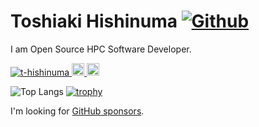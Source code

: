 # Toshiaki Hishinuma [![Github](https://img.shields.io/github/followers/t-hishinuma?label=Follow&style=social)](https://github.com/t-hishinuma)

I am Open Source HPC Software Developer.

<p align="left"> 
  <a href="https://github.com/t-hishinuma/t-hishinuma/">
    <img src="https://komarev.com/ghpvc/?username=t-hishinuma" alt="t-hishinuma" />
  </a>
  <a href="http://twitter.com/hishinuma_t">
    <img height="20" src="https://img.shields.io/twitter/follow/Hishinuma_t?label=Twitter&logo=twitter&style=flat" />
  </a>
  <a href="https://zenn.dev/hishinuma_t">
    <img height="20" src="https://zenn.badge.nikaera.com/s/hishinuma_t/articles" />
  </a>
</p>

![Top Langs](https://github-readme-stats.vercel.app/api/top-langs/?username=t-hishinuma&hide=html,javascript,css,scss&theme=gruvbox&langs_count=6)
[![trophy](https://github-profile-trophy.vercel.app/?username=t-hishinuma&row=&column=3&theme=onedark)](https://github.com/t-hishinuma/github-profile-trophy)

I'm looking for [GitHub sponsors](https://github.com/sponsors/t-hishinuma).



